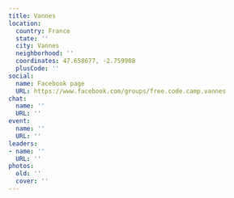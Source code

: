 ```yaml
---
title: Vannes
location:
  country: France
  state: ''
  city: Vannes
  neighborhood: ''
  coordinates: 47.658677, -2.759908
  plusCode: ''
social:
  name: Facebook page
  URL: https://www.facebook.com/groups/free.code.camp.vannes
chat:
  name: ''
  URL: ''
event:
  name: ''
  URL: ''
leaders:
- name: ''
  URL: ''
photos:
  old: ''
  cover: ''
---
```

